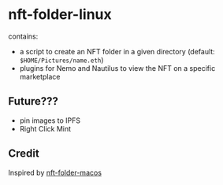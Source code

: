 # nft-folder-linux
contains:
- a script to create an NFT folder in a given directory (default: `$HOME/Pictures/name.eth`)
- plugins for Nemo and Nautilus to view the NFT on a specific marketplace

## Future???
- pin images to IPFS
- Right Click Mint

## Credit
Inspired by [nft-folder-macos](https://folder.lil.org)
